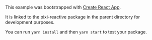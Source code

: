 This example was bootstrapped with [Create React App](https://github.com/facebook/create-react-app).

It is linked to the pixi-reactive package in the parent directory for development purposes.

You can run `yarn install` and then `yarn start` to test your package.
